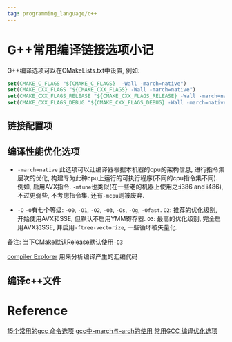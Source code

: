 ```yaml
---
tag: programming_language/c++
---
```

# G++常用编译链接选项小记
G++编译选项可以在CMakeLists.txt中设置, 例如:
```cmake
set(CMAKE_C_FLAGS "${CMAKE_C_FLAGS}  -Wall -march=native")
set(CMAKE_CXX_FLAGS "${CMAKE_CXX_FLAGS} -Wall -march=native")
set(CMAKE_CXX_FLAGS_RELEASE "${CMAKE_CXX_FLAGS_RELEASE} -Wall -march=native")
set(CMAKE_CXX_FLAGS_DEBUG "${CMAKE_CXX_FLAGS_DEBUG} -Wall -march=native")
```


## 链接配置项

## 编译性能优化选项
* `-march=native`
此选项可以让编译器根据本机器的cpu的架构信息, 进行指令集层次的优化, 构建专为此种cpu上运行的可执行程序(不同的cpu指令集不同). 例如, 启用AVX指令. `-mtune`也类似(在一些老的机器上使用之:i386 and i486), 不过更弱些, 不考虑指令集. 还有`-mcpu`则被废弃.

* `-O`
`-O`有七个等级: `-O0`, `-O1`, `-O2`, `-O3`, `-Os`, `-Og`, `-Ofast`.
`O2`: 推荐的优化级别, 开始使用AVX和SSE, 但默认不启用YMM寄存器.
`O3`: 最高的优化级别, 完全启用AVX和SSE, 并启用`-ftree-vectorize`, 一些循环被矢量化.

备注: 当下CMake默认Release默认使用`-O3`

[compiler Explorer](https://godbolt.org/) 用来分析编译产生的汇编代码

## 编译c++文件

# Reference
[15个常用的gcc 命令选项](https://blog.csdn.net/typename/article/details/8170213)
[gcc中-march与-arch的使用](https://blog.csdn.net/listener51/article/details/80468021)
[常用GCC 编译优化选项](https://wiki.gentoo.org/wiki/GCC_optimization/zh-cn)